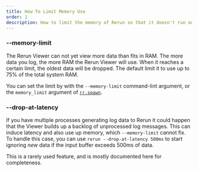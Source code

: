 ```yaml
---
title: How To Limit Memory Use
order: 1
description: How to limit the memory of Rerun so that it doesn't run out of RAM.
---
```


### --memory-limit

The Rerun Viewer can not yet view more data than fits in RAM. The more data you log, the more RAM the Rerun Viewer will use. When it reaches a certain limit, the oldest data will be dropped. The default limit it to use up to 75% of the total system RAM.

You can set the limit by with the `--memory-limit` command-lint argument, or the `memory_limit` argument of [`rr.spawn`](https://ref.rerun.io/docs/python/stable/common/initialization_functions/#rerun.spawn).

### --drop-at-latency

If you have multiple processes generating log data to Rerun it could happen that the Viewer builds up a backlog of unprocessed log messages. This can induce latency and also use up memory, which `--memory-limit` cannot fix. To handle this case, you can use `rerun --drop-at-latency 500ms` to start ignoring _new_ data if the input buffer exceeds 500ms of data.

This is a rarely used feature, and is mostly documented here for completeness.
